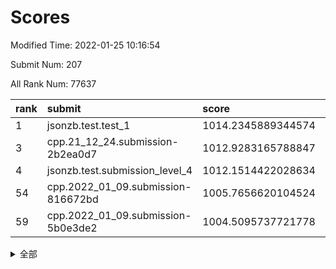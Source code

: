# Scores

Modified Time: 2022-01-25 10:16:54

Submit Num: 207

All Rank Num: 77637

| rank |               submit               |       score        |       sigma        | pk_num |
| :--- | :--------------------------------- | :----------------- | :----------------- | :----- |
| 1    | jsonzb.test.test_1                 | 1014.2345889344574 | 0.8310658430809698 | 1505   |
| 3    | cpp.21_12_24.submission-2b2ea0d7   | 1012.9283165788847 | 0.8017259180609676 | 1505   |
| 4    | jsonzb.test.submission_level_4     | 1012.1514422028634 | 0.7863542136464793 | 1503   |
| 54   | cpp.2022_01_09.submission-816672bd | 1005.7656620104524 | 0.7360540223090706 | 1508   |
| 59   | cpp.2022_01_09.submission-5b0e3de2 | 1004.5095737721778 | 0.726470875278681  | 1502   |


<details>
<summary>全部</summary>

| rank |                 submit                 |       score        |       sigma        | pk_num |
| :--- | :------------------------------------- | :----------------- | :----------------- | :----- |
| 1    | jsonzb.test.test_1                     | 1014.2345889344574 | 0.8310658430809698 | 1505   |
| 2    | gobigger.level_3.submission_level_3_41 | 1013.0546587286216 | 0.7850138701130894 | 1499   |
| 3    | cpp.21_12_24.submission-2b2ea0d7       | 1012.9283165788847 | 0.8017259180609676 | 1505   |
| 4    | jsonzb.test.submission_level_4         | 1012.1514422028634 | 0.7863542136464793 | 1503   |
| 5    | gobigger.level_3.submission_level_3_43 | 1011.8350871708784 | 0.7648722369719988 | 1504   |
| 6    | gobigger.level_3.submission_level_3_4  | 1011.1981004207777 | 0.7678439548005904 | 1493   |
| 7    | gobigger.level_3.submission_level_3_35 | 1011.0644226996982 | 0.7702382693920811 | 1505   |
| 8    | gobigger.level_3.submission_level_3_42 | 1010.8474110984973 | 0.7604905009246768 | 1500   |
| 9    | gobigger.level_3.submission_level_3_6  | 1010.8240731322295 | 0.7521907590965868 | 1502   |
| 10   | gobigger.level_3.submission_level_3_27 | 1010.8145522118517 | 0.7682040651128295 | 1501   |
| 11   | gobigger.level_3.submission_level_3_9  | 1010.7869008586028 | 0.7557251711656239 | 1492   |
| 12   | gobigger.level_3.submission_level_3_37 | 1010.7281332162883 | 0.7668801255443842 | 1501   |
| 13   | gobigger.level_3.submission_level_3_21 | 1010.7275555753998 | 0.75225654357482   | 1500   |
| 14   | gobigger.level_3.submission_level_3_33 | 1010.6797178504744 | 0.7704302300709466 | 1503   |
| 15   | gobigger.level_3.submission_level_3_12 | 1010.6593257913642 | 0.7515618501186361 | 1499   |
| 16   | gobigger.level_3.submission_level_3_44 | 1010.6564957316465 | 0.7545017776033457 | 1502   |
| 17   | gobigger.level_3.submission_level_3_14 | 1010.6548410598319 | 0.7558616923091235 | 1503   |
| 18   | gobigger.level_3.submission_level_3_29 | 1010.6142232900061 | 0.7577827203703539 | 1497   |
| 19   | gobigger.level_3.submission_level_3_39 | 1010.5691151145285 | 0.7732018287458694 | 1503   |
| 20   | gobigger.level_3.submission_level_3_5  | 1010.5238580340989 | 0.7544997339598416 | 1502   |
| 21   | gobigger.level_3.submission_level_3_19 | 1010.3784985036802 | 0.7447213965515512 | 1498   |
| 22   | gobigger.level_3.submission_level_3_11 | 1010.2951013298166 | 0.7336518864492246 | 1496   |
| 23   | gobigger.level_3.submission_level_3_26 | 1010.2531398723775 | 0.7728432231666007 | 1500   |
| 24   | gobigger.level_3.submission_level_3_30 | 1010.1632405614488 | 0.7443681567608109 | 1502   |
| 25   | gobigger.level_3.submission_level_3_38 | 1010.1253956879839 | 0.7962219102301706 | 1502   |
| 26   | gobigger.level_3.submission_level_3_47 | 1010.0411577060445 | 0.7636689934364765 | 1502   |
| 27   | gobigger.level_3.submission_level_3_2  | 1009.9947734063203 | 0.7519474156229754 | 1498   |
| 28   | gobigger.level_3.submission_level_3_10 | 1009.9185845798321 | 0.7799206137984884 | 1500   |
| 29   | gobigger.level_3.submission_level_3_48 | 1009.8716708598038 | 0.7698569528009811 | 1497   |
| 30   | gobigger.level_3.submission_level_3_28 | 1009.8149524467829 | 0.7393321454469519 | 1503   |
| 31   | gobigger.level_3.submission_level_3_1  | 1009.7840395742968 | 0.7453058200507895 | 1501   |
| 32   | gobigger.level_3.submission_level_3_7  | 1009.7628238334311 | 0.792393518372222  | 1500   |
| 33   | gobigger.level_3.submission_level_3_22 | 1009.7334794270494 | 0.7622971212670772 | 1500   |
| 34   | gobigger.level_3.submission_level_3_3  | 1009.7149567795016 | 0.7512984533831147 | 1505   |
| 35   | gobigger.level_3.submission_level_3_49 | 1009.6867241067318 | 0.7903950658163451 | 1494   |
| 36   | gobigger.level_3.submission_level_3_31 | 1009.5651855843731 | 0.7480223613336011 | 1503   |
| 37   | gobigger.level_3.submission_level_3_13 | 1009.5555977266503 | 0.7573259287065017 | 1500   |
| 38   | gobigger.level_3.submission_level_3_46 | 1009.5270886488489 | 0.7478043754957775 | 1499   |
| 39   | gobigger.level_3.submission_level_3_16 | 1009.3961905671327 | 0.7516805850851739 | 1501   |
| 40   | gobigger.level_3.submission_level_3_18 | 1009.3589265878845 | 0.7606619301291495 | 1499   |
| 41   | gobigger.level_3.submission_level_3_24 | 1009.3523105544078 | 0.7193083580146776 | 1497   |
| 42   | gobigger.level_3.submission_level_3_23 | 1009.3482584931558 | 0.7849415449719539 | 1501   |
| 43   | gobigger.level_3.submission_level_3_45 | 1009.3400136080767 | 0.7555789390626038 | 1505   |
| 44   | gobigger.level_3.submission_level_3_0  | 1009.2332560159971 | 0.7625957804957877 | 1503   |
| 45   | gobigger.level_3.submission_level_3_34 | 1009.2074922885831 | 0.7405511059115457 | 1499   |
| 46   | gobigger.level_3.submission_level_3_40 | 1009.1872453705772 | 0.7329968043252373 | 1499   |
| 47   | gobigger.level_3.submission_level_3_17 | 1009.0354391600748 | 0.7425256543553224 | 1500   |
| 48   | gobigger.level_3.submission_level_3_25 | 1008.8174830101553 | 0.7498870105389303 | 1498   |
| 49   | gobigger.level_3.submission_level_3_36 | 1008.7962888464295 | 0.7529950577045929 | 1502   |
| 50   | gobigger.level_3.submission_level_3_8  | 1008.7598932238863 | 0.7507878788422158 | 1501   |
| 51   | gobigger.level_3.submission_level_3_20 | 1008.6914828186866 | 0.7470155550657649 | 1499   |
| 52   | gobigger.level_3.submission_level_3_32 | 1008.5899097460949 | 0.7588643355108589 | 1496   |
| 53   | gobigger.level_3.submission_level_3_15 | 1007.8279712157488 | 0.7352153331682219 | 1501   |
| 54   | cpp.2022_01_09.submission-816672bd     | 1005.7656620104524 | 0.7360540223090706 | 1508   |
| 55   | gobigger.level_1.submission_level_1_40 | 1005.1033834137512 | 0.7451394423984827 | 1497   |
| 56   | gobigger.level_1.submission_level_1_45 | 1004.7737403329166 | 0.7121864823336587 | 1500   |
| 57   | gobigger.level_1.submission_level_1_28 | 1004.7297949206014 | 0.7141822444360348 | 1498   |
| 58   | gobigger.level_1.submission_level_1_26 | 1004.6216140838274 | 0.7299656259773937 | 1504   |
| 59   | cpp.2022_01_09.submission-5b0e3de2     | 1004.5095737721778 | 0.726470875278681  | 1502   |
| 60   | gobigger.level_1.submission_level_1_34 | 1004.3772837290522 | 0.7170039045852348 | 1500   |
| 61   | gobigger.level_1.submission_level_1_16 | 1004.3011162966582 | 0.721676196467918  | 1500   |
| 62   | gobigger.level_1.submission_level_1_36 | 1004.2762677641624 | 0.7186690765744453 | 1496   |
| 63   | gobigger.level_1.submission_level_1_46 | 1004.2133776610667 | 0.7175755170039779 | 1498   |
| 64   | gobigger.level_1.submission_level_1_18 | 1004.179934434578  | 0.713688647429863  | 1501   |
| 65   | gobigger.level_1.submission_level_1_48 | 1004.1497050157597 | 0.7262149257409247 | 1501   |
| 66   | gobigger.level_1.submission_level_1_41 | 1004.0052235785728 | 0.7277282003257375 | 1501   |
| 67   | gobigger.level_1.submission_level_1_15 | 1003.9858032725824 | 0.7241920788867211 | 1503   |
| 68   | gobigger.level_1.submission_level_1_49 | 1003.782125104343  | 0.7147608366171643 | 1496   |
| 69   | gobigger.level_1.submission_level_1_22 | 1003.6967729763468 | 0.7269239227282377 | 1500   |
| 70   | gobigger.level_1.submission_level_1_37 | 1003.6867345991722 | 0.7059739106457116 | 1507   |
| 71   | gobigger.level_1.submission_level_1_20 | 1003.6332814949016 | 0.7268827128716946 | 1499   |
| 72   | gobigger.level_1.submission_level_1_3  | 1003.6174692157925 | 0.7092665475931409 | 1495   |
| 73   | gobigger.level_1.submission_level_1_43 | 1003.5964490034834 | 0.7246065196675877 | 1498   |
| 74   | gobigger.level_1.submission_level_1_47 | 1003.5740289190553 | 0.7263834441344711 | 1500   |
| 75   | gobigger.level_1.submission_level_1_19 | 1003.4895372415891 | 0.7180862236608582 | 1503   |
| 76   | gobigger.level_1.submission_level_1_1  | 1003.4642337603611 | 0.7094839766073574 | 1499   |
| 77   | gobigger.level_1.submission_level_1_6  | 1003.4633444569797 | 0.7076209339144933 | 1496   |
| 78   | gobigger.level_1.submission_level_1_10 | 1003.4575491572814 | 0.7319374548575321 | 1504   |
| 79   | gobigger.level_1.submission_level_1_30 | 1003.3932437547112 | 0.7055959714727075 | 1500   |
| 80   | gobigger.level_1.submission_level_1_32 | 1003.2529983243741 | 0.7241254770866455 | 1499   |
| 81   | gobigger.level_1.submission_level_1_21 | 1003.248426425269  | 0.7145431760815505 | 1495   |
| 82   | gobigger.level_1.submission_level_1_2  | 1003.2023056106162 | 0.7148224052052157 | 1499   |
| 83   | gobigger.level_1.submission_level_1_4  | 1003.1859875039697 | 0.7169293358239027 | 1500   |
| 84   | gobigger.level_1.submission_level_1_8  | 1003.1373568936142 | 0.7124257400934085 | 1500   |
| 85   | gobigger.level_1.submission_level_1_35 | 1003.1020692551484 | 0.7091721290981512 | 1502   |
| 86   | gobigger.level_1.submission_level_1_23 | 1003.0092684111994 | 0.7142161560383272 | 1497   |
| 87   | gobigger.level_1.submission_level_1_12 | 1002.8808680523571 | 0.718300941718307  | 1501   |
| 88   | gobigger.level_1.submission_level_1_44 | 1002.8674511178156 | 0.7169700151578524 | 1499   |
| 89   | gobigger.level_1.submission_level_1_31 | 1002.8427173114186 | 0.7221527209636084 | 1493   |
| 90   | gobigger.level_1.submission_level_1_5  | 1002.7952538179441 | 0.7294789012215367 | 1499   |
| 91   | gobigger.level_1.submission_level_1_29 | 1002.7728322694513 | 0.714128328629282  | 1499   |
| 92   | gobigger.level_1.submission_level_1_33 | 1002.7616559651935 | 0.7129438207166341 | 1496   |
| 93   | gobigger.level_1.submission_level_1_11 | 1002.7303686409634 | 0.70658674482623   | 1503   |
| 94   | gobigger.level_1.submission_level_1_42 | 1002.6478909332891 | 0.7164941716436313 | 1501   |
| 95   | gobigger.level_1.submission_level_1_17 | 1002.565652799353  | 0.718488408260974  | 1496   |
| 96   | gobigger.level_1.submission_level_1_39 | 1002.4277800894796 | 0.7250861703326805 | 1498   |
| 97   | gobigger.level_1.submission_level_1_9  | 1002.4244352483688 | 0.7122155788343094 | 1500   |
| 98   | gobigger.level_1.submission_level_1_24 | 1002.3469578648107 | 0.7142470480258618 | 1502   |
| 99   | gobigger.level_1.submission_level_1_25 | 1002.161784631031  | 0.722527753171055  | 1501   |
| 100  | gobigger.level_1.submission_level_1_13 | 1002.1282957034618 | 0.7207906212985837 | 1502   |
| 101  | gobigger.level_1.submission_level_1_38 | 1002.108860018037  | 0.7196410170898024 | 1501   |
| 102  | gobigger.level_1.submission_level_1_27 | 1002.0577591941004 | 0.7233655122988556 | 1500   |
| 103  | gobigger.level_1.submission_level_1_7  | 1001.9843251139202 | 0.7105690896620398 | 1503   |
| 104  | gobigger.level_1.submission_level_1_14 | 1001.8577847625729 | 0.7137658050359639 | 1501   |
| 105  | gobigger.level_1.submission_level_1_0  | 1001.5165646980369 | 0.7132848005813667 | 1498   |
| 106  | gobigger.random.submission_random_19   | 997.074835384796   | 0.7136517605463173 | 1501   |
| 107  | gobigger.random.submission_random_31   | 996.8366203594862  | 0.7072159476587282 | 1502   |
| 108  | gobigger.random.submission_random_33   | 996.7990754224363  | 0.7129066349760689 | 1502   |
| 109  | gobigger.random.submission_random_26   | 996.7444099508468  | 0.714384153700719  | 1499   |
| 110  | gobigger.random.submission_random_8    | 996.6964824955932  | 0.6994749661905332 | 1498   |
| 111  | gobigger.random.submission_random_32   | 996.6669035569761  | 0.7218751058426812 | 1503   |
| 112  | gobigger.random.submission_random_20   | 996.597993579499   | 0.7058639638872389 | 1500   |
| 113  | gobigger.random.submission_random_37   | 996.4642965844263  | 0.7084026784113967 | 1506   |
| 114  | gobigger.random.submission_random_6    | 996.3417404671521  | 0.719728037086621  | 1500   |
| 115  | gobigger.random.submission_random_34   | 996.3007898740171  | 0.7144103976841233 | 1499   |
| 116  | gobigger.random.submission_random_49   | 996.2178161745882  | 0.7346760585822842 | 1503   |
| 117  | gobigger.random.submission_random_9    | 996.1987255833061  | 0.7039449999703457 | 1497   |
| 118  | gobigger.random.submission_random_47   | 996.191418913765   | 0.7208427577851514 | 1500   |
| 119  | gobigger.random.submission_random_48   | 996.1811251789281  | 0.7129250390792904 | 1503   |
| 120  | gobigger.random.submission_random_1    | 996.1790745284173  | 0.7071575041813255 | 1502   |
| 121  | gobigger.random.submission_random_45   | 996.1721480835723  | 0.7106377961255728 | 1501   |
| 122  | gobigger.random.submission_random_22   | 996.0464783217735  | 0.7075030744978643 | 1498   |
| 123  | gobigger.random.submission_random_0    | 996.0066206122791  | 0.7170560644058183 | 1498   |
| 124  | gobigger.random.submission_random_46   | 995.9649161872865  | 0.7118054783403929 | 1499   |
| 125  | gobigger.random.submission_random_3    | 995.9505343645213  | 0.7092266729927726 | 1500   |
| 126  | gobigger.random.submission_random_42   | 995.9264645788298  | 0.7112871479889655 | 1504   |
| 127  | gobigger.random.submission_random_11   | 995.9063703798877  | 0.7003444154895693 | 1496   |
| 128  | gobigger.random.submission_random_44   | 995.8517992404206  | 0.7099299148489888 | 1496   |
| 129  | gobigger.random.submission_random_36   | 995.8461392542321  | 0.7027690581814192 | 1494   |
| 130  | gobigger.random.submission_random_24   | 995.8417739575286  | 0.7065003827877243 | 1502   |
| 131  | gobigger.random.submission_random_4    | 995.7946612857697  | 0.7276572667292308 | 1500   |
| 132  | gobigger.random.submission_random_40   | 995.7876633832612  | 0.7044277719179163 | 1502   |
| 133  | gobigger.random.submission_random_18   | 995.7449742067083  | 0.7088432209329618 | 1499   |
| 134  | gobigger.random.submission_random_41   | 995.7335095090264  | 0.7250984180404964 | 1498   |
| 135  | gobigger.random.submission_random_30   | 995.6989464374147  | 0.7155391416781522 | 1497   |
| 136  | gobigger.random.submission_random_2    | 995.6686476093221  | 0.7185090557263788 | 1502   |
| 137  | gobigger.random.submission_random_25   | 995.5884790063858  | 0.7011777021764795 | 1503   |
| 138  | gobigger.random.submission_random_27   | 995.5591427919682  | 0.7309824483480432 | 1498   |
| 139  | gobigger.random.submission_random_14   | 995.5582446044516  | 0.7100045651309602 | 1498   |
| 140  | gobigger.random.submission_random_21   | 995.5542951949466  | 0.7193703898057606 | 1495   |
| 141  | gobigger.random.submission_random_29   | 995.5205963595791  | 0.7207183123419448 | 1500   |
| 142  | gobigger.random.submission_random_43   | 995.4902820769493  | 0.7215915841979601 | 1502   |
| 143  | gobigger.random.submission_random_7    | 995.3571990962055  | 0.7198194502353651 | 1501   |
| 144  | gobigger.random.submission_random_35   | 995.344242515688   | 0.7122581551258901 | 1497   |
| 145  | gobigger.random.submission_random_5    | 995.3437754810956  | 0.7004296009046878 | 1500   |
| 146  | gobigger.random.submission_random_17   | 995.3006087112685  | 0.7191788386329391 | 1496   |
| 147  | gobigger.random.submission_random_15   | 995.2396287141078  | 0.717867872608032  | 1500   |
| 148  | gobigger.random.submission_random_12   | 995.2111281723941  | 0.7235412829679431 | 1501   |
| 149  | gobigger.random.submission_random_28   | 995.2100870247822  | 0.7120067964555309 | 1501   |
| 150  | gobigger.random.submission_random_10   | 995.1918624249777  | 0.7048476604150921 | 1499   |
| 151  | gobigger.random.submission_random_13   | 994.9574908912434  | 0.7055437281446559 | 1501   |
| 152  | gobigger.random.submission_random_39   | 994.883756189827   | 0.7109855807386185 | 1504   |
| 153  | gobigger.random.submission_random_23   | 994.8573351057238  | 0.7196431169062152 | 1498   |
| 154  | gobigger.random.submission_random_16   | 994.3865172291174  | 0.7092612197407175 | 1496   |
| 155  | gobigger.random.submission_random_38   | 994.3140293643619  | 0.7092130325021174 | 1499   |
| 156  | gobigger.level_2.submission_level_2_30 | 993.6358689671773  | 0.7507877778019006 | 1497   |
| 157  | gobigger.level_2.submission_level_2_45 | 993.362425548087   | 0.7480822661369354 | 1500   |
| 158  | gobigger.level_2.submission_level_2_12 | 993.2890524365563  | 0.7359644065383445 | 1500   |
| 159  | gobigger.level_2.submission_level_2_10 | 993.2073028033578  | 0.7344360726540569 | 1496   |
| 160  | gobigger.level_2.submission_level_2_24 | 993.1834157546324  | 0.7278470095214958 | 1502   |
| 161  | gobigger.level_2.submission_level_2_13 | 993.1799863013944  | 0.7297421230276148 | 1505   |
| 162  | gobigger.level_2.submission_level_2_32 | 993.0939569150574  | 0.7180378429877374 | 1501   |
| 163  | gobigger.level_2.submission_level_2_2  | 993.0470678144259  | 0.7314321496405434 | 1501   |
| 164  | gobigger.level_2.submission_level_2_22 | 993.0139926150653  | 0.7287333599485009 | 1499   |
| 165  | gobigger.level_2.submission_level_2_42 | 992.7873568052195  | 0.7466819537350117 | 1502   |
| 166  | gobigger.level_2.submission_level_2_31 | 992.6952553593738  | 0.7535051327876625 | 1502   |
| 167  | gobigger.level_2.submission_level_2_4  | 992.6254533099655  | 0.7390311600620989 | 1498   |
| 168  | gobigger.level_2.submission_level_2_43 | 992.5934822634302  | 0.740526150709529  | 1500   |
| 169  | gobigger.level_2.submission_level_2_5  | 992.5908198285157  | 0.7467520049324222 | 1499   |
| 170  | gobigger.level_2.submission_level_2_28 | 992.5577438434606  | 0.7526739225566441 | 1504   |
| 171  | gobigger.level_2.submission_level_2_3  | 992.5215979381691  | 0.732386761870777  | 1501   |
| 172  | gobigger.level_2.submission_level_2_26 | 992.4973469059559  | 0.7351561747236178 | 1500   |
| 173  | gobigger.level_2.submission_level_2_8  | 992.3509607855322  | 0.7435516021697317 | 1500   |
| 174  | gobigger.level_2.submission_level_2_38 | 992.3449694495527  | 0.7468475578611473 | 1503   |
| 175  | gobigger.level_2.submission_level_2_0  | 992.3203120035585  | 0.7261195570658255 | 1504   |
| 176  | gobigger.level_2.submission_level_2_23 | 992.2779004938061  | 0.7353842894141954 | 1496   |
| 177  | gobigger.level_2.submission_level_2_34 | 992.0838754723966  | 0.7297512567545196 | 1502   |
| 178  | gobigger.level_2.submission_level_2_39 | 992.0831659053895  | 0.7380649512383666 | 1502   |
| 179  | gobigger.level_2.submission_level_2_49 | 991.9838450417121  | 0.7432396687505194 | 1501   |
| 180  | gobigger.level_2.submission_level_2_1  | 991.9145435448842  | 0.735246968470241  | 1499   |
| 181  | gobigger.level_2.submission_level_2_47 | 991.9094569999156  | 0.7435602533868187 | 1501   |
| 182  | gobigger.level_2.submission_level_2_36 | 991.8297020394269  | 0.7612490343672264 | 1503   |
| 183  | gobigger.level_2.submission_level_2_20 | 991.7485854179258  | 0.7695765538956618 | 1498   |
| 184  | gobigger.level_2.submission_level_2_11 | 991.7347629248713  | 0.7434646033642963 | 1499   |
| 185  | gobigger.level_2.submission_level_2_17 | 991.6715924557221  | 0.7390425237180405 | 1502   |
| 186  | gobigger.level_2.submission_level_2_44 | 991.6392617805574  | 0.7273392563071193 | 1505   |
| 187  | gobigger.level_2.submission_level_2_46 | 991.6380123415782  | 0.7471674427601886 | 1501   |
| 188  | gobigger.level_2.submission_level_2_15 | 991.615035961671   | 0.7535264329684908 | 1498   |
| 189  | gobigger.level_2.submission_level_2_40 | 991.5905553513736  | 0.762266936095625  | 1497   |
| 190  | gobigger.level_2.submission_level_2_33 | 991.5608023082651  | 0.7404172246569831 | 1505   |
| 191  | gobigger.level_2.submission_level_2_9  | 991.5287142671364  | 0.7548907590368796 | 1498   |
| 192  | gobigger.level_2.submission_level_2_25 | 991.3952225308083  | 0.7478772462721445 | 1504   |
| 193  | gobigger.level_2.submission_level_2_48 | 991.3896282511407  | 0.7480719781754795 | 1502   |
| 194  | gobigger.level_2.submission_level_2_19 | 991.3391212608893  | 0.743968403584076  | 1501   |
| 195  | gobigger.level_2.submission_level_2_41 | 991.3055654124958  | 0.7474366459565552 | 1498   |
| 196  | gobigger.level_2.submission_level_2_21 | 991.212880815897   | 0.72869943670053   | 1500   |
| 197  | gobigger.level_2.submission_level_2_18 | 991.0633586749403  | 0.7500675279207761 | 1503   |
| 198  | gobigger.level_2.submission_level_2_14 | 991.0116539841855  | 0.7484586370771235 | 1501   |
| 199  | gobigger.level_2.submission_level_2_37 | 990.8897172720391  | 0.7562039759690757 | 1505   |
| 200  | gobigger.level_2.submission_level_2_35 | 990.6899626434883  | 0.7391861278091925 | 1502   |
| 201  | gobigger.level_2.submission_level_2_16 | 990.6715446830783  | 0.7623410513390406 | 1499   |
| 202  | gobigger.level_2.submission_level_2_29 | 990.6638097045393  | 0.7657373397740957 | 1503   |
| 203  | gobigger.level_2.submission_level_2_7  | 990.4670740100051  | 0.745260929547734  | 1504   |
| 204  | gobigger.level_2.submission_level_2_27 | 990.2625461290897  | 0.7708149221611899 | 1499   |
| 205  | gobigger.level_2.submission_level_2_6  | 990.1248947406563  | 0.7458161139349964 | 1507   |
| 206  | gobigger.none.submission_none_0        | 976.8707358014492  | 1.3560173009033243 | 1500   |
| 207  | gobigger.none.submission_none_1        | 976.4853250729616  | 1.4002790851992961 | 1501   |

</details>